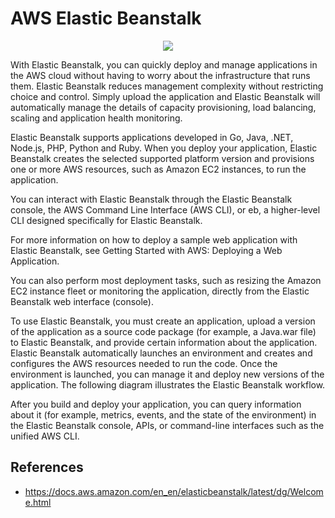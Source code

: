 # AWS Elastic Beanstalk

<p align="center">
  <img src="https://github.com/dimasx010/knowledge/assets/105082657/fa28a398-7f4b-4989-a5bf-b1fa111b415e">
</p>

With Elastic Beanstalk, you can quickly deploy and manage applications in the AWS cloud without having to worry about the infrastructure that runs them. Elastic Beanstalk reduces management complexity without restricting choice and control. Simply upload the application and Elastic Beanstalk will automatically manage the details of capacity provisioning, load balancing, scaling and application health monitoring.

Elastic Beanstalk supports applications developed in Go, Java, .NET, Node.js, PHP, Python and Ruby. When you deploy your application, Elastic Beanstalk creates the selected supported platform version and provisions one or more AWS resources, such as Amazon EC2 instances, to run the application.

You can interact with Elastic Beanstalk through the Elastic Beanstalk console, the AWS Command Line Interface (AWS CLI), or eb, a higher-level CLI designed specifically for Elastic Beanstalk.

For more information on how to deploy a sample web application with Elastic Beanstalk, see Getting Started with AWS: Deploying a Web Application.

You can also perform most deployment tasks, such as resizing the Amazon EC2 instance fleet or monitoring the application, directly from the Elastic Beanstalk web interface (console).

To use Elastic Beanstalk, you must create an application, upload a version of the application as a source code package (for example, a Java.war file) to Elastic Beanstalk, and provide certain information about the application. Elastic Beanstalk automatically launches an environment and creates and configures the AWS resources needed to run the code. Once the environment is launched, you can manage it and deploy new versions of the application. The following diagram illustrates the Elastic Beanstalk workflow.

After you build and deploy your application, you can query information about it (for example, metrics, events, and the state of the environment) in the Elastic Beanstalk console, APIs, or command-line interfaces such as the unified AWS CLI.

## References
- https://docs.aws.amazon.com/en_en/elasticbeanstalk/latest/dg/Welcome.html


